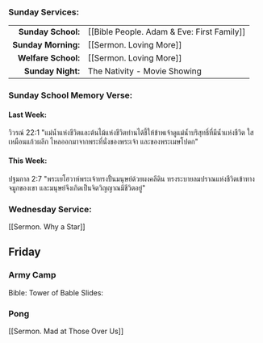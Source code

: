 
### Sunday Services:

| | |
| --:|:-- |
| **Sunday School:**  |	[[Bible People. Adam & Eve: First Family]]
| **Sunday Morning:** |	[[Sermon. Loving More]]
| **Welfare School:** |	[[Sermon. Loving More]]
| **Sunday Night:**   |   The Nativity - Movie Showing

### Sunday School Memory Verse:
#### Last Week: 
วิวรณ์ 22:1 "แม่น้ำแห่งชีวิตและต้นไม้แห่งชีวิตท่านได้ชี้ให้ข้าพเจ้าดูแม่น้ำบริสุทธิ์ที่มีน้ำแห่งชีวิต ใสเหมือนแก้วผลึก ไหลออกมาจากพระที่นั่งของพระเจ้า และของพระเมษโปดก"

#### This Week:
ปฐมกาล 2:7 "พระเยโฮวาห์พระเจ้าทรงปั้นมนุษย์ด้วยผงคลีดิน ทรงระบายลมปราณแห่งชีวิตเข้าทางจมูกของเขา และมนุษย์จึงเกิดเป็นจิตวิญญาณมีชีวิตอยู่"

### Wednesday Service:
[[Sermon. Why a Star]]

## Friday
### Army Camp
Bible: Tower of Bable
Slides: 

### Pong
[[Sermon. Mad at Those Over Us]]